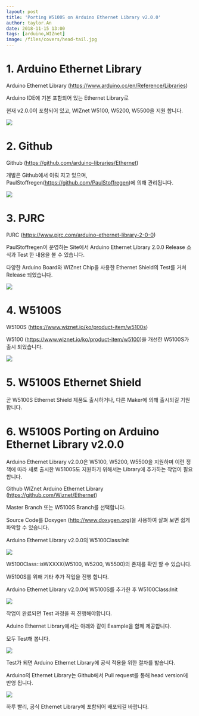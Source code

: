 ```yaml
---
layout: post
title: 'Porting W5100S on Arduino Ethernet Library v2.0.0'
author: taylor.An
date: 2018-11-15 13:00
tags: [arduino,WIZnet]
image: /files/covers/head-tail.jpg
---
```


<a id="forkme" href="https://github.com/Wiznet/Ethernet/tree/W5100S"></a>

# 1. Arduino Ethernet Library

Arduino Ethernet Library (https://www.arduino.cc/en/Reference/Libraries)

Arduino IDE에 기본 포함되어 있는 Ethernet Library로

현재 v2.0.0이 포함되어 있고, WIZnet W5100, W5200, W5500을 지원 합니다.

![](/files/posts/2018-11-15/ArduinoEthernetLibrary.png)

# 2. Github

Github (https://github.com/arduino-libraries/Ethernet)

개발은 Github에서 이뤄 지고 있으며, PaulStoffregen(https://github.com/PaulStoffregen)에 의해 관리됩니다.

![](/files/posts/2018-11-15/Github.png)

# 3. PJRC

PJRC (https://www.pjrc.com/arduino-ethernet-library-2-0-0)

PaulStoffregen이 운영하는 Site에서 Arduino Ethernet Library 2.0.0 Release 소식과 Test 한 내용을 볼 수 있습니다.

다양한 Arduino Board와 WIZnet Chip을 사용한 Ethernet Shield의 Test를 거쳐 Release 되었습니다.

![](/files/posts/2018-11-15/PJRC.jpg)

# 4. W5100S

W5100S (https://www.wiznet.io/ko/product-item/w5100s)

W5100 (https://www.wiznet.io/ko/product-item/w5100)을 개선한 W5100S가 출시 되었습니다.

![](/files/posts/2018-11-15/W5100S.png)

# 5. W5100S Ethernet Shield

곧 W5100S Ethernet Shield 제품도 출시하거나, 다른 Maker에 의해 출시되길 기원합니다.


# 6. W5100S Porting on Arduino Ethernet Library v2.0.0

Arduino Ethernet Library v2.0.0은 W5100, W5200, W5500을 지원하며 이런 정책에 따라 새로 출시한 W5100S도 지원하기 위해서는 Library에 추가하는 작업이 필요 합니다.

Github WIZnet Arduino Ethernet Library (https://github.com/Wiznet/Ethernet)

Master Branch 또는 W5100S Branch를 선택합니다.

Source Code를 Doxygen (http://www.doxygen.org)을 사용하여 살펴 보면 쉽게 파악할 수 있습니다.

Arduino Ethernet Library v2.0.0의 W5100Class:Init

![](/files/posts/2018-11-15/W5100Class-Init.png)

W5100Class::isWXXXX(W5100, W5200, W5500)의 존재를 확인 할 수 있습니다.

W5100S를 위해 기타 추가 작업을 진행 합니다.

Arduino Ethernet Library v2.0.0에 W5100S를 추가한 후 W5100Class:Init

![](/files/posts/2018-11-15/W5100Class-Init-Added-W5100S.jpg)

작업이 완료되면 Test 과정을 꼭 진행해야합니다.

Aduino Ethernet Library에서는 아래와 같이 Example을 함께 제공합니다.

모두 Test해 봅니다.

![](/files/posts/2018-11-15/Examples.png)

Test가 되면 Arduino Ethernet Library에 공식 적용을 위한 절차를 밟습니다.

Arduino의 Ethernet Library는 Github에서 Pull request를 통해 head version에 반영 됩니다.

![](/files/posts/2018-11-15/PullRequest.png)

하루 빨리, 공식 Ethernet Library에 포함되어 배포되길 바랍니다.
